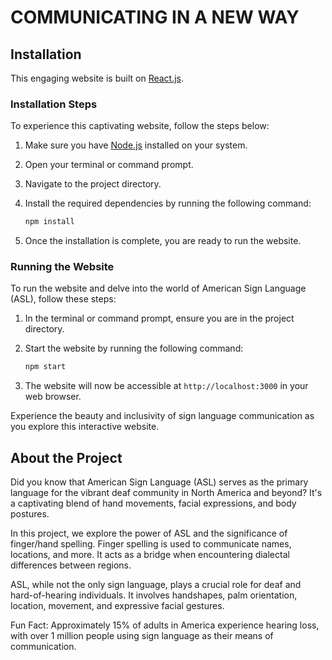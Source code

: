 # COMMUNICATING IN A NEW WAY

## Installation

This engaging website is built on [React.js](https://reactjs.org/).

### Installation Steps

To experience this captivating website, follow the steps below:

1. Make sure you have [Node.js](https://nodejs.org/) installed on your system.

2. Open your terminal or command prompt.

3. Navigate to the project directory.

4. Install the required dependencies by running the following command:

   ```bash
   npm install
   ```

5. Once the installation is complete, you are ready to run the website.

### Running the Website

To run the website and delve into the world of American Sign Language (ASL), follow these steps:

1. In the terminal or command prompt, ensure you are in the project directory.

2. Start the website by running the following command:

   ```bash
   npm start
   ```

3. The website will now be accessible at `http://localhost:3000` in your web browser.

Experience the beauty and inclusivity of sign language communication as you explore this interactive website.

## About the Project

Did you know that American Sign Language (ASL) serves as the primary language for the vibrant deaf community in North America and beyond? It's a captivating blend of hand movements, facial expressions, and body postures.

In this project, we explore the power of ASL and the significance of finger/hand spelling. Finger spelling is used to communicate names, locations, and more. It acts as a bridge when encountering dialectal differences between regions.

ASL, while not the only sign language, plays a crucial role for deaf and hard-of-hearing individuals. It involves handshapes, palm orientation, location, movement, and expressive facial gestures.

Fun Fact: Approximately 15% of adults in America experience hearing loss, with over 1 million people using sign language as their means of communication.
